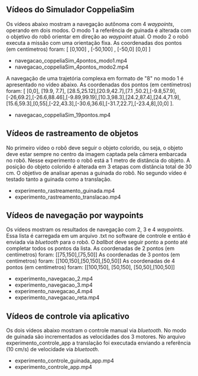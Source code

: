 
## Vídeos do Simulador CoppeliaSim

Os vídeos abaixo mostram a navegação autônoma com 4 *waypoints*, operando em dois modos. O modo 1 a referência de guinada é alterada com o objetivo do robô orientar em direção ao *waypoint* atual. O modo 2 o robô executa a missão com uma orientação fixa. 
As coordenadas dos pontos (em centímetros) foram: [ [0,100] , [-50,100] , [-50,0] [0,0] ]

- navegacao_coppeliaSim_4pontos_modo1.mp4
- navegacao_coppeliaSim_4pontos_modo2.mp4

A navegação de uma trajetória complexa em formato de "8" no modo 1 é apresentado no vídeo abaixo. As coordenadas dos pontos (em centímetros) foram: [ [0,0], [19.9, 7.7], [28.5,25.12],[20.9,42.7],[7.1 ,50.2],[-9.8,57.9],[-26,69.2],[-26.6,88.46],[-9.89,99.19],[10.3,98.3],[24.2,87.4],[24.4,71.9],[15.6,59.3],[0,55],[-22,43.3],[-30.6,36.6],[-31.7,22.7],[-23.4,8],[0,0] ].

- navegacao_coppeliaSim_19pontos.mp4


## Vídeos de rastreamento de objetos

No primeiro vídeo o robô deve seguir o objeto colorido, ou seja, o objeto deve estar sempre no centro da imagem captada pela câmera embarcada no robô. Nesse experimento o robô está a 1 metro de distância do objeto. A posição do objeto colorido é alterada em 3 etapas com distância total de 30 cm. O objetivo de analisar apenas a guinada do robô. No segundo vídeo é testado tanto a guinada como a translação.

- experimento_rastreamento_guinada.mp4
- experimento_rastreamento_translacao.mp4

## Vídeos de navegação por waypoints

Os vídeos mostram os resultados de navegação com 2, 3 e 4 *waypoints*. Essa lista é carregada em um arquivo .txt no software de controle e então é enviada via *bluetooth* para o robô. O *ballbot* deve seguir ponto a ponto até completar todos os pontos da lista. 
As coordenadas de 2 pontos (em centímetros) foram: [[75,150],[75,50]]
As coordenadas de 3 pontos (em centímetros) foram: [[100,150],[50,150],[50,50]]
As coordenadas de 4 pontos (em centímetros) foram: [[100,150], [50,150], [50,50],[100,50]]

- experimento_navegacao_2.mp4
- experimento_navegacao_3.mp4
- experimento_navegacao_4.mp4
- experimento_navegacao_reta.mp4

## Vídeos de controle via aplicativo

Os dois vídeos abaixo mostram o controle manual via *bluetooth*. No modo de guinada são incrementados as velocidades dos 3 motores. No arquivo experimento_controle_app a translação foi executada enviando a referência (10 cm/s) de velocidade via *bluetooth*.

- experimento_controle_guinada_app.mp4 
- experimento_controle_app.mp4
